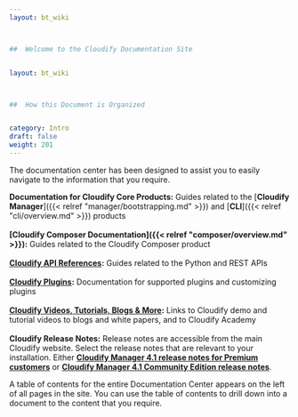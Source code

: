 ```yaml
---
layout: bt_wiki



##  Welcome to the Cloudify Documentation Site


layout: bt_wiki



##  How this Document is Organized


category: Intro
draft: false
weight: 201
---
```

The documentation center has been designed to assist you to easily navigate to the information that you require.

**Documentation for Cloudify Core Products:**		Guides related to the [**Cloudify Manager**]({{< relref "manager/bootstrapping.md" >}})  and  [**CLI**]({{< relref "cli/overview.md" >}}) products<br><br>
**[Cloudify Composer Documentation]({{< relref "composer/overview.md" >}}):**				Guides related to the Cloudify Composer product<br><br>
**[Cloudify API References](http://docs.getcloudify.org/api/):**						Guides related to the Python and REST APIs<br><br>
**[Cloudify Plugins](http://cloudify-plugins-common.readthedocs.io/en/3.3/):**								Documentation for supported plugins and customizing plugins<br><br>
**[Cloudify Videos, Tutorials, Blogs & More](http://getcloudify.org/cloudifysourcetv.html):**		Links to Cloudify demo and tutorial videos to blogs and white papers, and to Cloudify Academy<br><br>
**Cloudify Release Notes:** Release notes are accessible from the main Cloudify website. Select the release notes that are relevant to your installation. Either **[Cloudify Manager 4.1 release notes for Premium customers](http://getcloudify.org/downloads/releasenotes/release-notes-4_1_0.html)** or **[Cloudify Manager 4.1 Community Edition release notes](http://getcloudify.org/downloads/releasenotes/release-notes-4_1_0.html)**.


A table of contents for the entire Documentation Center appears on the left of all pages in the site. You can use the table of contents to drill down into a document to the content that you require.

